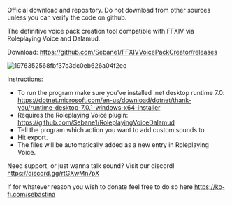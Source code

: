 Official download and repository. Do not download from other sources unless you can verify the code on github.

The definitive voice pack creation tool compatible with FFXIV via Roleplaying Voice and Dalamud.

Download:
https://github.com/Sebane1/FFXIVVoicePackCreator/releases

![1976352568fbf37c3dc0eb626a04f2ec](https://github.com/Sebane1/FFXIVVoicePackCreator/assets/7157688/7c181ba6-4055-48c2-8633-9294742eca8c)

Instructions:
- To run the program make sure you've installed .net desktop runtime 7.0:
https://dotnet.microsoft.com/en-us/download/dotnet/thank-you/runtime-desktop-7.0.1-windows-x64-installer
- Requires the Roleplaying Voice plugin: https://github.com/Sebane1/RoleplayingVoiceDalamud
- Tell the program which action you want to add custom sounds to.
- Hit export.
- The files will be automatically added as a new entry in Roleplaying Voice.

Need support, or just wanna talk sound? Visit our discord! https://discord.gg/rtGXwMn7pX 

If for whatever reason you wish to donate feel free to do so here https://ko-fi.com/sebastina
